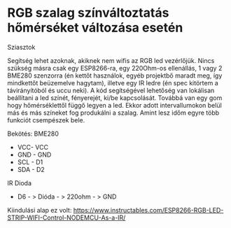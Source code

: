 # RGB szalag színváltoztatás hőmérséket változása esetén

Sziasztok

Segítség lehet azoknak, akiknek nem wifis az RGB led vezérlőjük. Nincs szükség másra csak egy ESP8266-ra, egy 220Ohm-os ellenállás, 1 vagy 2 BME280 szenzorra (én kettőt használok, egyéb projektbő maradt meg, így mindkettőt beüzemelve hagytam), illetve egy IR ledre (én spec kitörtem a távirányítóból és uccu neki).
A kód segítségével lehetőség van lokálisan beállítani a led színét, fényerejét, ki/be kapcsolását.
Továbbá van egy gom hogy hőmérséklettől függő legyen a led.
Ekkor adott intervallumokon belül más és más színeket fog produkálni a szalag. 
Amint lesz időm egyre több funkciót csempészek bele. 

Bekötés:
 BME280
 * VCC- VCC
 * GND - GND
 * SCL - D1
 * SDA - D2
 
IR Dioda
*  D6 - > Dióda - > 220ohm - >  GND

Kiindulási alap ez volt:
https://www.instructables.com/ESP8266-RGB-LED-STRIP-WIFI-Control-NODEMCU-As-a-IR/
